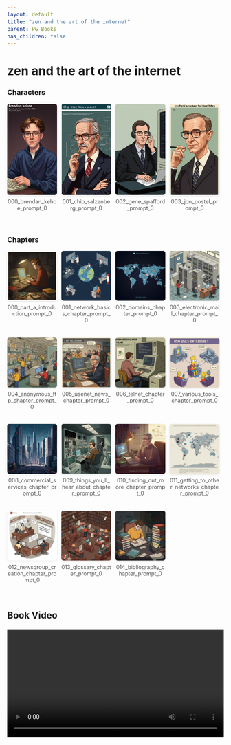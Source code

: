 ```yaml
---
layout: default
title: "zen and the art of the internet"
parent: PG Books
has_children: false
---
```



<style>
.image-gallery {
  display: flex;
  flex-wrap: wrap;
  justify-content: space-between;
  margin-bottom: 20px;
}

.image-row {
  display: flex;
  justify-content: flex-start;
  width: 100%;
  margin-bottom: 20px;
}

.image-item {
  width: 23%;
  margin-right: 2%;
  text-align: center;
}

.image-item:last-child {
  margin-right: 0;
}

.image-item img {
  width: 100%;
  height: auto;
  object-fit: cover;
  border-radius: 5px;
  box-shadow: 0 2px 4px rgba(0,0,0,0.1);
}

.image-item p {
  margin-top: 5px;
  font-size: 0.9em;
  color: #555;
}

.video-container {
  margin: 20px 0;
}
</style>


# zen and the art of the internet

<h3>Characters</h3>
<div class="image-gallery">
<div class="image-row">
  <div class="image-item">
    <img src="../../assets/pg_books_ai_generated_photos/zen_and_the_art_of_the_internet/characters/000_brendan_kehoe_prompt_0.png" alt="000_brendan_kehoe_prompt_0">
    <p>000_brendan_kehoe_prompt_0</p>
  </div>
  <div class="image-item">
    <img src="../../assets/pg_books_ai_generated_photos/zen_and_the_art_of_the_internet/characters/001_chip_salzenberg_prompt_0.png" alt="001_chip_salzenberg_prompt_0">
    <p>001_chip_salzenberg_prompt_0</p>
  </div>
  <div class="image-item">
    <img src="../../assets/pg_books_ai_generated_photos/zen_and_the_art_of_the_internet/characters/002_gene_spafford_prompt_0.png" alt="002_gene_spafford_prompt_0">
    <p>002_gene_spafford_prompt_0</p>
  </div>
  <div class="image-item">
    <img src="../../assets/pg_books_ai_generated_photos/zen_and_the_art_of_the_internet/characters/003_jon_postel_prompt_0.png" alt="003_jon_postel_prompt_0">
    <p>003_jon_postel_prompt_0</p>
  </div>
</div>
</div>

<h3>Chapters</h3>
<div class="image-gallery">
<div class="image-row">
  <div class="image-item">
    <img src="../../assets/pg_books_ai_generated_photos/zen_and_the_art_of_the_internet/chapters/000_part_a_introduction_prompt_0.png" alt="000_part_a_introduction_prompt_0">
    <p>000_part_a_introduction_prompt_0</p>
  </div>
  <div class="image-item">
    <img src="../../assets/pg_books_ai_generated_photos/zen_and_the_art_of_the_internet/chapters/001_network_basics_chapter_prompt_0.png" alt="001_network_basics_chapter_prompt_0">
    <p>001_network_basics_chapter_prompt_0</p>
  </div>
  <div class="image-item">
    <img src="../../assets/pg_books_ai_generated_photos/zen_and_the_art_of_the_internet/chapters/002_domains_chapter_prompt_0.png" alt="002_domains_chapter_prompt_0">
    <p>002_domains_chapter_prompt_0</p>
  </div>
  <div class="image-item">
    <img src="../../assets/pg_books_ai_generated_photos/zen_and_the_art_of_the_internet/chapters/003_electronic_mail_chapter_prompt_0.png" alt="003_electronic_mail_chapter_prompt_0">
    <p>003_electronic_mail_chapter_prompt_0</p>
  </div>
</div>
<div class="image-row">
  <div class="image-item">
    <img src="../../assets/pg_books_ai_generated_photos/zen_and_the_art_of_the_internet/chapters/004_anonymous_ftp_chapter_prompt_0.png" alt="004_anonymous_ftp_chapter_prompt_0">
    <p>004_anonymous_ftp_chapter_prompt_0</p>
  </div>
  <div class="image-item">
    <img src="../../assets/pg_books_ai_generated_photos/zen_and_the_art_of_the_internet/chapters/005_usenet_news_chapter_prompt_0.png" alt="005_usenet_news_chapter_prompt_0">
    <p>005_usenet_news_chapter_prompt_0</p>
  </div>
  <div class="image-item">
    <img src="../../assets/pg_books_ai_generated_photos/zen_and_the_art_of_the_internet/chapters/006_telnet_chapter_prompt_0.png" alt="006_telnet_chapter_prompt_0">
    <p>006_telnet_chapter_prompt_0</p>
  </div>
  <div class="image-item">
    <img src="../../assets/pg_books_ai_generated_photos/zen_and_the_art_of_the_internet/chapters/007_various_tools_chapter_prompt_0.png" alt="007_various_tools_chapter_prompt_0">
    <p>007_various_tools_chapter_prompt_0</p>
  </div>
</div>
<div class="image-row">
  <div class="image-item">
    <img src="../../assets/pg_books_ai_generated_photos/zen_and_the_art_of_the_internet/chapters/008_commercial_services_chapter_prompt_0.png" alt="008_commercial_services_chapter_prompt_0">
    <p>008_commercial_services_chapter_prompt_0</p>
  </div>
  <div class="image-item">
    <img src="../../assets/pg_books_ai_generated_photos/zen_and_the_art_of_the_internet/chapters/009_things_you_ll_hear_about_chapter_prompt_0.png" alt="009_things_you_ll_hear_about_chapter_prompt_0">
    <p>009_things_you_ll_hear_about_chapter_prompt_0</p>
  </div>
  <div class="image-item">
    <img src="../../assets/pg_books_ai_generated_photos/zen_and_the_art_of_the_internet/chapters/010_finding_out_more_chapter_prompt_0.png" alt="010_finding_out_more_chapter_prompt_0">
    <p>010_finding_out_more_chapter_prompt_0</p>
  </div>
  <div class="image-item">
    <img src="../../assets/pg_books_ai_generated_photos/zen_and_the_art_of_the_internet/chapters/011_getting_to_other_networks_chapter_prompt_0.png" alt="011_getting_to_other_networks_chapter_prompt_0">
    <p>011_getting_to_other_networks_chapter_prompt_0</p>
  </div>
</div>
<div class="image-row">
  <div class="image-item">
    <img src="../../assets/pg_books_ai_generated_photos/zen_and_the_art_of_the_internet/chapters/012_newsgroup_creation_chapter_prompt_0.png" alt="012_newsgroup_creation_chapter_prompt_0">
    <p>012_newsgroup_creation_chapter_prompt_0</p>
  </div>
  <div class="image-item">
    <img src="../../assets/pg_books_ai_generated_photos/zen_and_the_art_of_the_internet/chapters/013_glossary_chapter_prompt_0.png" alt="013_glossary_chapter_prompt_0">
    <p>013_glossary_chapter_prompt_0</p>
  </div>
  <div class="image-item">
    <img src="../../assets/pg_books_ai_generated_photos/zen_and_the_art_of_the_internet/chapters/014_bibliography_chapter_prompt_0.png" alt="014_bibliography_chapter_prompt_0">
    <p>014_bibliography_chapter_prompt_0</p>
  </div>
</div>
</div>

<h2>Book Video</h2>
<div class="video-container">
  <video controls width="100%">
    <source src="../../assets/pg_books_ai_generated_videos/zen_and_the_art_of_the_internet.mp4" type="video/mp4">
    Your browser does not support the video tag.
  </video>
</div>

